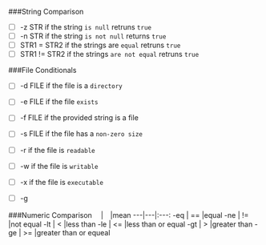 

###String Comparison
- [ ] -z STR   if the string `is null` retruns `true`
- [ ] -n STR   if the string  `is not null` returns `true`
- [ ] STR1 = STR2 if the strings are `equal` retruns `true`
- [ ] STR1 != STR2 if the strings `are not equal` retruns `true`

###File Conditionals
- [ ] -d FILE if the file is a `directory`
- [ ] -e FILE if the file `exists`
- [ ] -f FILE if the provided string is a file
- [ ] -s FILE if the file has a `non-zero size`
- [ ] -r if the file is `readable`
- [ ] -w if the file is `writable`
- [ ] -x if the file is `executable`
- [ ] -g 


###Numeric Comparison
　|　|mean
---|---|:---:
 -eq | == |equal
 -ne | != |not equal
 -lt | < |less than
 -le | <= |less than or equal
 -gt | > |greater than
 -ge | >= |greater than or equeal
 
 
